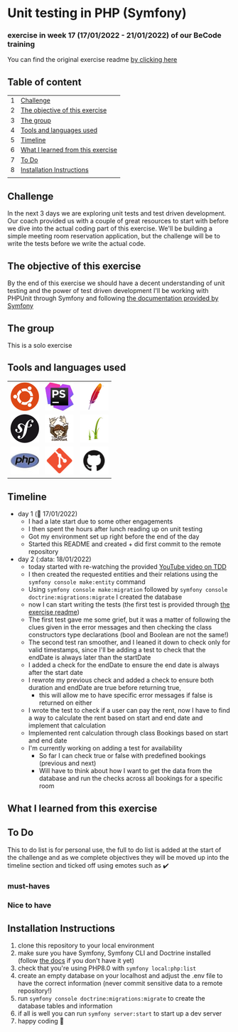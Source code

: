 # Unit testing in PHP (Symfony) <!-- Exercise title -->

<!-- ## published site -->

<!-- ## screenshot of user stories -->

<!-- ## link to the project board and tickets -->

### exercise in week 17 (17/01/2022 - 21/01/2022)<!-- NR (from date - to date)--> of our BeCode training
You can find the original exercise readme [by clicking here](https://github.com/becodeorg/ANT-Lamarr-5.34/tree/main/3.The-Mountain/TDD)

## Table of content

|     |                                                                         |
|-----|-------------------------------------------------------------------------|
| 1   | [Challenge](#challenge)                                                 |
| 2   | [The objective of this exercise](#the-objective-of-this-exercise)       |
| 3   | [The group](#the-group)                                                 |
| 4   | [Tools and languages used](#tools-and-languages-used)                   |
| 5   | [Timeline](#timeline)                                                   |
| 6   | [What I learned from this exercise](#what-i-learned-from-this-exercise) |
| 7   | [To Do](#to-do)                                                         |
| 8   | [Installation Instructions](#installation-instructions)                 |
|     |

## Challenge

In the next 3 days we are exploring unit tests and test driven development.  
Our coach provided us with a couple of great resources to start with before we dive into the actual coding part of this exercise.
We'll be building a simple meeting room reservation application, but the challenge will be to write the tests before we write the actual code.

## The objective of this exercise

By the end of this exercise we should have a decent understanding of unit testing and the power of test driven development
I'll be working with PHPUnit through Symfony and following [the documentation provided by Symfony](https://symfony.com/doc/current/testing.html)

## The group
<!--give credit where it's due and link to group member's GitHub pages-->
This is a solo exercise

## Tools and languages used

<!--Adjust the content of this table per exercise
Logos are added on a project basis, I have them stored in a separate folder locally, ready for copying-->

|                                           |                                             |                                         |
|-------------------------------------------|---------------------------------------------|-----------------------------------------|
| ![Ubuntu](./src/Assets/ubuntu-logo.png)   | ![phpstorm](./src/Assets/phpstorm-logo.png) | ![apache](./src/Assets/apache-logo.png) |
| ![Symfony](./src/Assets/symfony-logo.png) | ![composer](./src/Assets/composer-logo.png) | ![twig](./src/Assets/twig-logo.png)     |
| ![php](./src/Assets/php-logo.png)         | ![Git](./src/Assets/git-logo.png)           | ![github](./src/Assets/github-logo.png) |

## Timeline
<!-- fill in the timeline with what happened, challenges and how you overcame them, little victories, link sources if possible -->
- day 1 (:date: 17/01/2022)
  - I had a late start due to some other engagements
  - I then spent the hours after lunch reading up on unit testing
  - Got my environment set up right before the end of the day
  - Started this README and created + did first commit to the remote repository
- day 2 (:data: 18/01/2022)
  - today started with re-watching the provided [YouTube video on TDD](https://www.youtube.com/watch?v=WMqe0jkqPMQ&ab_channel=PeteGeorge)
  - I then created the requested entities and their relations using the `symfony console make:entity` command
  - Using `symfony console make:migration` followed by `symfony console doctrine:migrations:migrate` I created the database
  - now I can start writing the tests (the first test is provided through [the exercise readme](https://github.com/becodeorg/ANT-Lamarr-5.34/tree/main/3.The-Mountain/TDD#general-flow))
  - The first test gave me some grief, but it was a matter of following the clues given in the error messages and then checking the class constructors type declarations (bool and Boolean are not the same!)
  - The second test ran smoother, and I leaned it down to check only for valid timestamps, since I'll be adding a test to check that the endDate is always later than the startDate
  - I added a check for the endDate to ensure the end date is always after the start date
  - I rewrote my previous check and added a check to ensure both duration and endDate are true before returning true,
    - this will allow me to have specific error messages if false is returned on either
  - I wrote the test to check if a user can pay the rent, now I have to find a way to calculate the rent based on start and end date and implement that calculation
  - Implemented rent calculation through class Bookings based on start and end date
  - I'm currently working on adding a test for availability
    - So far I can check true or false with predefined bookings (previous and next)
    - Will have to think about how I want to get the data from the database and run the checks across all bookings for a specific room

## What I learned from this exercise
<!--here you can write anything from a short summary on the subject of the exercise, a readable description of the new skills/knowledge you acquire, to an in depth clarification. As long as it helps you retain what you learned, or easily find the information when working on future projects-->

## To Do

This to do list is for personal use, the full to do list is added at the start of the challenge and as we complete
objectives they will be moved up into the timeline section and ticked off using emotes such as :heavy_check_mark:

<!--For now, this list is usually provided by BeCode and thus quite static. When working on outside projects, this list will become more dynamic as the projects grow and evolve-->

### must-haves

### Nice to have


## Installation Instructions
<!--write clear instructions on how to get your project working on the user's local environment-->
1. clone this repository to your local environment
2. make sure you have Symfony, Symfony CLI and Doctrine installed (follow [the docs](https://symfony.com/doc/current/index.html) if you don't have it yet)
3. check that you're using PHP8.0 with `symfony local:php:list`
4. create an empty database on your localhost and adjust the .env file to have the correct information (never commit sensitive data to a remote repository!)
5. run `symfony console doctrine:migrations:migrate` to create the database tables and information
6. if all is well you can run `symfony server:start` to start up a dev server
7. happy coding :tada:
